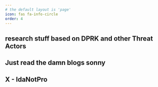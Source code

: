 ```yaml
---
# the default layout is 'page'
icon: fas fa-info-circle
order: 4
---
```


## research stuff based on DPRK and other Threat Actors
## Just read the damn blogs sonny
## X - IdaNotPro 

